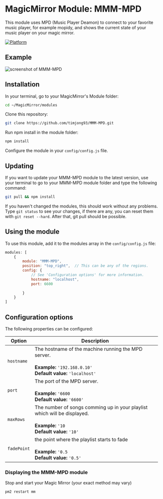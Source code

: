 # MagicMirror Module: MMM-MPD

This module uses MPD (Music Player Deamon) to connect to your favorite music player, for example mopidy, 
and shows the current state of your music player on your magic mirror.

[![Platform](https://img.shields.io/badge/platform-MagicMirror-informational)](https://MagicMirror.builders)

## Example

![screenshot of MMM-MPD](https://user-images.githubusercontent.com/3584382/31564034-be25b64c-b061-11e7-93e6-2209d26000c9.PNG)

## Installation

In your terminal, go to your MagicMirror's Module folder:

````bash
cd ~/MagicMirror/modules
````

Clone this repository:

````bash
git clone https://github.com/timjong93/MMM-MPD.git
````

Run npm install in the module folder:

````bash
npm install
````

Configure the module in your `config/config.js` file.

## Updating

If you want to update your MMM-MPD module to the latest version, use your terminal to go to your MMM-MPD module folder and type the following command:

````bash
git pull && npm install
````

If you haven't changed the modules, this should work without any problems.
Type `git status` to see your changes, if there are any, you can reset them with `git reset --hard`. After that, git pull should be possible.

## Using the module

To use this module, add it to the modules array in the `config/config.js` file:
````javascript
modules: [
	{
		module: "MMM-MPD",
		position: "top_right",	// This can be any of the regions.
		config: {
			// See 'Configuration options' for more information.
			hostname: "localhost",
			port: 6600
			
		}
	}
]
````

## Configuration options

The following properties can be configured:

| Option | Description
| ------ | -----------
| `hostname` | The hostname of the machine running the MPD server. <br><br> **Example:** `'192.168.0.10'` <br> **Default value:** `'localhost'`
| `port` | The port of the MPD server. <br><br> **Example:** `'6600` <br> **Default value:** `'6600'`
| `maxRows` | The number of songs comming up in your playlist which will be displayed. <br><br> **Example:** `'10` <br> **Default value:** `'10'`
| `fadePoint` |the point where the playlist starts to fade <br><br> **Example:** `'0.5` <br> **Default value:** `'0.5'`

### Displaying the MMM-MPD module

Stop and start your Magic Mirror (your exact method may vary)

````bash
pm2 restart mm
````